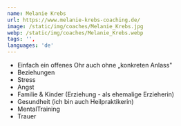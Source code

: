 ```yaml
---
name: Melanie Krebs
url: https://www.melanie-krebs-coaching.de/
image: /static/img/coaches/Melanie_Krebs.jpg
webp: /static/img/coaches/Melanie_Krebs.webp
tags: '',
languages: 'de'
---
```


<ul><li>Einfach ein offenes Ohr auch ohne „konkreten Anlass"</li><li>Beziehungen</li><li>Stress</li><li>Angst</li><li>Familie &amp; Kinder (Erziehung - als ehemalige Erzieherin)</li><li>Gesundheit (ich bin auch Heilpraktikerin)</li><li>MentalTraining</li><li>Trauer</li></ul>